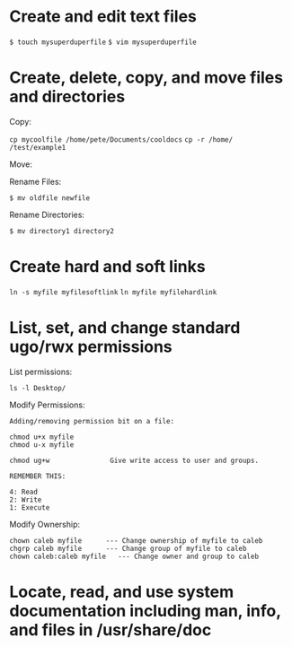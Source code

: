 
# Create and edit text files

`$ touch mysuperduperfile`
`$ vim mysuperduperfile`

# Create, delete, copy, and move files and directories

Copy:

`cp mycoolfile /home/pete/Documents/cooldocs`
`cp -r /home/ /test/example1`

Move:

Rename Files:

`$ mv oldfile newfile`

Rename Directories:

`$ mv directory1 directory2`



# Create hard and soft links

`ln -s myfile myfilesoftlink`
`ln myfile myfilehardlink`

# List, set, and change standard ugo/rwx permissions

List permissions:

`ls -l Desktop/`

Modify Permissions:

```
Adding/removing permission bit on a file:

chmod u+x myfile
chmod u-x myfile

chmod ug+w               Give write access to user and groups.

REMEMBER THIS:

4: Read
2: Write
1: Execute
```


Modify Ownership:

```
chown caleb myfile      --- Change ownership of myfile to caleb
chgrp caleb myfile      --- Change group of myfile to caleb
chown caleb:caleb myfile   --- Change owner and group to caleb
```

# Locate, read, and use system documentation including man, info, and files in /usr/share/doc

